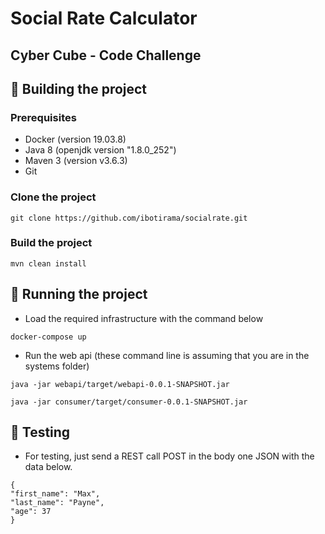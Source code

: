# Social Rate Calculator

## Cyber Cube - Code Challenge

## :hammer: Building the project

### Prerequisites
- Docker (version 19.03.8)
- Java 8 (openjdk version "1.8.0_252")
- Maven 3 (version v3.6.3)
- Git

### Clone the project
```
git clone https://github.com/ibotirama/socialrate.git
```

### Build the project
```
mvn clean install
```

## :rocket: Running the project
* Load the required infrastructure with the command below 
```
docker-compose up 
``` 
* Run the web api (these command line is assuming that you are in the systems folder)
```
java -jar webapi/target/webapi-0.0.1-SNAPSHOT.jar
``` 
```
java -jar consumer/target/consumer-0.0.1-SNAPSHOT.jar
``` 

## :test_tube: Testing
* For testing, just send a REST call POST in the body one JSON with the data below.
```
{
"first_name": "Max",
"last_name": "Payne",
"age": 37
}
``` 
